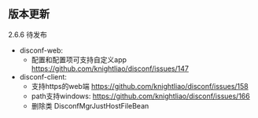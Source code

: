 
## 版本更新

2.6.6 待发布

- disconf-web:
    - 配置和配置项可支持自定义app https://github.com/knightliao/disconf/issues/147 
- disconf-client:
    - 支持https的web端 https://github.com/knightliao/disconf/issues/158
    - path支持windows: https://github.com/knightliao/disconf/issues/166
    - 删除类 DisconfMgrJustHostFileBean